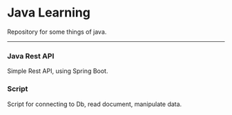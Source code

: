 # Java Learning

Repository for some things of java.

------------


### Java Rest API
Simple Rest API, using Spring Boot.


### Script
Script for connecting to Db, read document, manipulate data.
